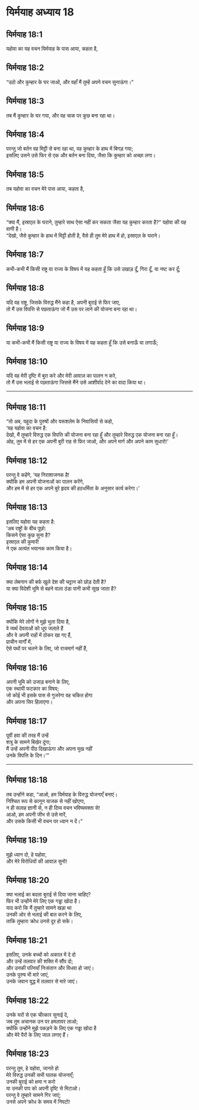 # यिर्मयाह अध्याय 18

## यिर्मयाह 18:1  
यहोवा का यह वचन यिर्मयाह के पास आया, कहता है,

## यिर्मयाह 18:2  
“उठो और कुम्हार के घर जाओ, और वहाँ मैं तुम्हें अपने वचन सुनाऊंगा।”

## यिर्मयाह 18:3  
तब मैं कुम्हार के घर गया, और वह चाक पर कुछ बना रहा था।

## यिर्मयाह 18:4  
परन्तु जो बर्तन वह मिट्टी से बना रहा था, वह कुम्हार के हाथ में बिगड़ गया;  
इसलिए उसने उसे फिर से एक और बर्तन बना दिया, जैसा कि कुम्हार को अच्छा लगा।

## यिर्मयाह 18:5  
तब यहोवा का वचन मेरे पास आया, कहता है,

## यिर्मयाह 18:6  
“क्या मैं, इस्राएल के घराने, तुम्हारे साथ ऐसा नहीं कर सकता जैसा यह कुम्हार करता है?” यहोवा की यह वाणी है।  
“देखो, जैसे कुम्हार के हाथ में मिट्टी होती है, वैसे ही तुम मेरे हाथ में हो, इस्राएल के घराने।

## यिर्मयाह 18:7  
कभी-कभी मैं किसी राष्ट्र या राज्य के विषय में यह कहता हूँ कि उसे उखाड़ दूँ, गिरा दूँ, या नष्ट कर दूँ;

## यिर्मयाह 18:8  
यदि वह राष्ट्र, जिसके विरुद्ध मैंने कहा है, अपनी बुराई से फिर जाए,  
तो मैं उस विपत्ति से पछताऊंगा जो मैं उस पर लाने की योजना बना रहा था।

## यिर्मयाह 18:9  
या कभी-कभी मैं किसी राष्ट्र या राज्य के विषय में यह कहता हूँ कि उसे बनाऊँ या लगाऊँ;

## यिर्मयाह 18:10  
यदि वह मेरी दृष्टि में बुरा करे और मेरी आवाज़ का पालन न करे,  
तो मैं उस भलाई से पछताऊंगा जिससे मैंने उसे आशीर्वाद देने का वादा किया था।

---

## यिर्मयाह 18:11  
“तो अब, यहूदा के पुरुषों और यरूशलेम के निवासियों से कहो,  
‘यह यहोवा का वचन है:  
देखो, मैं तुम्हारे विरुद्ध एक विपत्ति की योजना बना रहा हूँ और तुम्हारे विरुद्ध एक योजना बना रहा हूँ।  
ओह, तुम में से हर एक अपनी बुरी राह से फिर जाओ, और अपने मार्ग और अपने काम सुधारो!’

## यिर्मयाह 18:12  
परन्तु वे कहेंगे, ‘यह निराशाजनक है!  
क्योंकि हम अपनी योजनाओं का पालन करेंगे,  
और हम में से हर एक अपने बुरे हृदय की हठधर्मिता के अनुसार कार्य करेगा।’

## यिर्मयाह 18:13  
इसलिए यहोवा यह कहता है:  
‘अब राष्ट्रों के बीच पूछो:  
किसने ऐसा कुछ सुना है?  
इस्राएल की कुमारी  
ने एक अत्यंत भयानक काम किया है।

## यिर्मयाह 18:14  
क्या लेबनान की बर्फ खुले देश की चट्टान को छोड़ देती है?  
या क्या विदेशी भूमि से बहने वाला ठंडा पानी कभी सूख जाता है?

## यिर्मयाह 18:15  
क्योंकि मेरे लोगों ने मुझे भुला दिया है,  
वे व्यर्थ देवताओं को धूप जलाते हैं  
और वे अपनी राहों में ठोकर खा गए हैं,  
प्राचीन मार्गों में,  
ऐसे पथों पर चलने के लिए, जो राजमार्ग नहीं हैं,

## यिर्मयाह 18:16  
अपनी भूमि को उजाड़ बनाने के लिए,  
एक स्थायी फटकार का विषय;  
जो कोई भी इसके पास से गुजरेगा वह चकित होगा  
और अपना सिर हिलाएगा।

## यिर्मयाह 18:17  
पूर्वी हवा की तरह मैं उन्हें  
शत्रु के सामने बिखेर दूंगा;  
मैं उन्हें अपनी पीठ दिखाऊंगा और अपना मुख नहीं  
उनके विपत्ति के दिन।’”

---

## यिर्मयाह 18:18  
तब उन्होंने कहा, “आओ, हम यिर्मयाह के विरुद्ध योजनाएँ बनाएं।  
निश्चित रूप से कानून याजक से नहीं खोएगा,  
न ही सलाह ज्ञानी से, न ही दिव्य वचन भविष्यवक्ता से!  
आओ, हम अपनी जीभ से उसे मारें,  
और उसके किसी भी वचन पर ध्यान न दें।”

## यिर्मयाह 18:19  
मुझे ध्यान दो, हे यहोवा,  
और मेरे विरोधियों की आवाज़ सुनो!

## यिर्मयाह 18:20  
क्या भलाई का बदला बुराई से दिया जाना चाहिए?  
फिर भी उन्होंने मेरे लिए एक गड्ढा खोदा है।  
याद करो कि मैं तुम्हारे सामने खड़ा था  
उनकी ओर से भलाई की बात करने के लिए,  
ताकि तुम्हारा क्रोध उनसे दूर हो सके।

## यिर्मयाह 18:21  
इसलिए, उनके बच्चों को अकाल में दे दो  
और उन्हें तलवार की शक्ति में सौंप दो;  
और उनकी पत्नियाँ निःसंतान और विधवा हो जाएं।  
उनके पुरुष भी मारे जाएं,  
उनके जवान युद्ध में तलवार से मारे जाएं।

## यिर्मयाह 18:22  
उनके घरों से एक चीत्कार सुनाई दे,  
जब तुम अचानक उन पर हमलावर लाओ;  
क्योंकि उन्होंने मुझे पकड़ने के लिए एक गड्ढा खोदा है  
और मेरे पैरों के लिए जाल लगाए हैं।

## यिर्मयाह 18:23  
परन्तु तुम, हे यहोवा, जानते हो  
मेरे विरुद्ध उनकी सभी घातक योजनाएँ;  
उनकी बुराई को क्षमा न करो  
या उनकी पाप को अपनी दृष्टि से मिटाओ।  
परन्तु वे तुम्हारे सामने गिर जाएं;  
उनसे अपने क्रोध के समय में निपटो!

